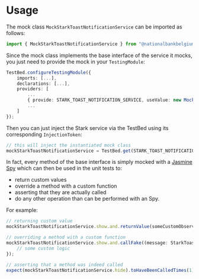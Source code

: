 # Usage

The mock class `MockStarkToastNotificationService` can be imported as follows:

```typescript
import { MockStarkToastNotificationService } from "@nationalbankbelgium/stark-ui/testing";
```

Since the mock class implements the base interface of the service it mocks, you just need to provide the mock in your `TestingModule`:

```typescript
TestBed.configureTestingModule({
    imports: [...],
    declarations: [...],
    providers: [
        ...
        { provide: STARK_TOAST_NOTIFICATION_SERVICE, useValue: new MockStarkToastNotificationService() },
        ...
    ]
});
```

Then you can just inject the Stark service via the TestBed using its corresponding `InjectionToken`:

```typescript
// this will inject the instantiated mock class
mockStarkToastNotificationService = TestBed.get(STARK_TOAST_NOTIFICATION_SERVICE);
```

In fact, every method of the base interface is simply mocked
with a [Jasmine Spy](https://jasmine.github.io/api/3.5/Spy.html) which can then be used in the unit tests to:

-   return custom values
-   override a method with a custom function
-   asserting that they are actually called
-   do any other operation than can be performed with an Spy.

For example:

```typescript
// returning custom value
mockStarkToastNotificationService.show.and.returnValue(someCustomObservable);

// overriding a method with a custom function
mockStarkToastNotificationService.show.and.callFake((message: StarkToastMessage) => {
	// some custom logic
});

// asserting that a method was indeed called
expect(mockStarkToastNotificationService.hide).toHaveBeenCalledTimes(1);
```

